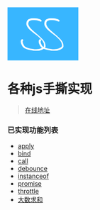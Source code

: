 <img src="./docs/assets/logo.png" width="160">

# 各种js手撕实现

> [在线地址](https://panjinhong.github.io/js-ss/)

### 已实现功能列表
- [apply](https://panjinhong.github.io/js-ss/core/apply/code)
- [bind](https://panjinhong.github.io/js-ss/core/bind/code)
- [call](https://panjinhong.github.io/js-ss/core/call/code)
- [debounce](https://panjinhong.github.io/js-ss/core/debounce/code)
- [instanceof](https://panjinhong.github.io/js-ss/core/instanceof/code)
- [promise](https://panjinhong.github.io/js-ss/core/promise/code)
- [throttle](https://panjinhong.github.io/js-ss/core/throttle/code)
- [大数求和](https://panjinhong.github.io/js-ss/core/%E5%A4%A7%E6%95%B0%E6%B1%82%E5%92%8C/code)
